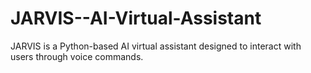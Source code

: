 # JARVIS--AI-Virtual-Assistant
JARVIS is a Python-based AI virtual assistant designed to interact with users through voice commands. 
